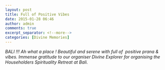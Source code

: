 ```yaml
---
layout: post
title: Full of Positive Vibes
date: 2015-01-28 06:46
author: admin
comments: true
excerpt_separator: <!--more-->
categories: [Divine Memories]
---
```

<p><i>BALI</i><i> !!! Ah what a place ! Beautiful and serene with full of  positive prana &amp; vibes.<!--more--> </i><i>Immense gratitude to our organiser Divine Explorer for organising the Householders Spirituality Retreat at Bali.</i><strong><br /></strong></p>
